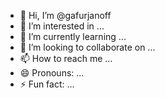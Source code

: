 - 👋 Hi, I’m @gafurjanoff
- 👀 I’m interested in ...
- 🌱 I’m currently learning ...
- 💞️ I’m looking to collaborate on ...
- 📫 How to reach me ...
- 😄 Pronouns: ...
- ⚡ Fun fact: ...

<!---
gafurjanoff/gafurjanoff is a ✨ special ✨ repository because its `README.md` (this file) appears on your GitHub profile.
You can click the Preview link to take a look at your changes.
--->
